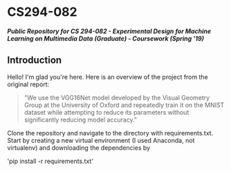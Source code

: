 # CS294-082
***Public Repository for CS 294-082 - Experimental Design for Machine Learning on Multimedia Data (Graduate) - Coursework (Spring '19)***

## Introduction
Hello! I'm glad you're here. Here is an overview of the project from the original report:

> "We use the VGG16Net model developed by the Visual Geometry Group at the University of Oxford and repeatedly train it on the MNIST          dataset while attempting to reduce its parameters without significantly reducing model accuracy."

Clone the repository and navigate to the directory with requirements.txt. Start by creating a new virtual environment (I used Anaconda, not virtualenv) and downloading the dependencies by

'pip install -r requirements.txt'
